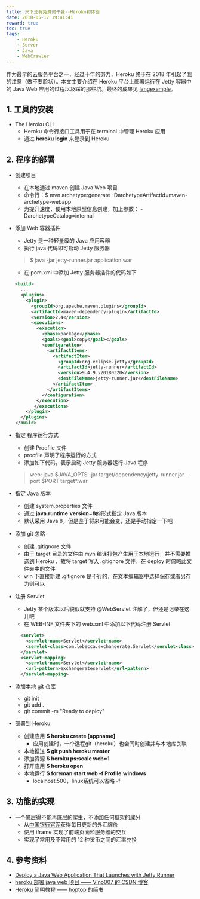 ```yaml
---
title: 天下还有免费的午餐--Heroku初体验
date: 2018-05-17 19:41:41
reward: true
toc: true
tags:
	- Heroku
	- Server
	- Java
	- WebCrawler
---
```


作为最早的云服务平台之一，经过十年的努力，Heroku 终于在 2018 年引起了我的注意（做不要脸状）。本文主要介绍在 Heroku 平台上部署运行在 Jetty 容器中的 Java Web 应用的过程以及踩的那些坑。最终的成果见 [langexample](http://langexample.herokuapp.com/)。

<!--more-->

## 1. 工具的安装

- The Heroku CLI
	- Heroku 命令行接口工具用于在 terminal 中管理 Heroku 应用
	- 通过 **heroku login** 来登录到 Heroku

## 2. 程序的部署

- 创建项目
	- 在本地通过 maven 创建 Java Web 项目
	- 命令行：$ mvn archetype:generate -DarchetypeArtifactId=maven-archetype-webapp
	- 为提升速度，使用本地原型信息创建，加上参数： -DarchetypeCatalog=internal
- 添加 Web 容器插件
	- Jetty 是一种轻量级的 Java 应用容器
	- 执行 java 代码即可启动 Jetty 服务器
	> $ java -jar jetty-runner.jar application.war
	- 在 pom.xml 中添加 Jetty 服务器插件的代码如下
	```xml
	<build>
	  ...
	  <plugins>
	    <plugin>
	      <groupId>org.apache.maven.plugins</groupId>
	      <artifactId>maven-dependency-plugin</artifactId>
	      <version>2.4</version>
	      <executions>
	        <execution>
	          <phase>package</phase>
	          <goals><goal>copy</goal></goals>
	          <configuration>
	            <artifactItems>
	              <artifactItem>
	                <groupId>org.eclipse.jetty</groupId>
	                <artifactId>jetty-runner</artifactId>
	                <version>9.4.9.v20180320</version>
	                <destFileName>jetty-runner.jar</destFileName>
	              </artifactItem>
	            </artifactItems>
	          </configuration>
	        </execution>
	       </executions>
	    </plugin>
	  </plugins>
	</build>
	```
- 指定 程序运行方式
	- 创建 Procfile 文件
	- procfile 声明了程序运行的方式
	- 添加如下代码，表示启动 Jetty 服务器运行 Java 程序
	>web: java $JAVA_OPTS -jar target/dependency/jetty-runner.jar --port $PORT target\*.war

- 指定 Java 版本
	- 创建 system.properties 文件
	- 通过 **java.runtime.version=8**的形式指定 Java 版本
	- 默认采用 Java 8，但是鉴于将来可能会变，还是手动指定一下吧

- 添加 git 忽略
	- 创建 .gitignore 文件
	- 由于 target 目录的文件由 mvn 编译打包产生用于本地运行，并不需要推送到 Heroku ，故将 target 写入 .gitignore 文件，在 deploy 时忽略此文件夹中的文件
	- win 下直接新建 .gitignore 是不行的，在文本编辑器中选择保存或者另存为则可以

- 注册 Servlet
	- Jetty 某个版本以后貌似就支持 @WebServlet 注解了，但还是记录在这儿吧
	- 在 WEB-INF 文件夹下的 web.xml 中添加以下代码注册 Servlet
	```xml
	  <servlet>
	    <servlet-name>Servlet</servlet-name>
	    <servlet-class>com.lebecca.exchangerate.Servlet</servlet-class>
	  </servlet>
	  <servlet-mapping>
	    <servlet-name>Servlet</servlet-name>
	    <url-pattern>exchangerateservlet</url-pattern>
	  </servlet-mapping>
	```
- 添加本地 git 仓库
	- git init
	- git add .
	- git commit -m "Ready to deploy"

- 部署到 Heroku
	- 创建应用 **$ heroku create [appname]**
		- 应用创建时，一个远程git（heroku）也会同时创建并与本地库关联
	- 本地推送 **$ git push heroku master**
	- 添加资源 **$ heroku ps:scale web=1**
	- 打开应用 **$ heroku open**
	- 本地运行 **$ foreman start web -f Profile.windows**
		- localhost:500，linux系统可以省略 -f


## 3. 功能的实现

- 一个底层得不能再底层的爬虫，不添加任何框架的成分
	- 从[中国银行官网](http://www.boc.cn/sourcedb/whpj/)获得每日更新的外汇牌价
	- 使用 iframe 实现了前端页面和服务器的交互
	- 实现了常用及不常用的 12 种货币之间的汇率兑换


## 4. 参考资料
- [Deploy a Java Web Application That Launches with Jetty Runner](https://devcenter.heroku.com/articles/deploy-a-java-web-application-that-launches-with-jetty-runner)
- [heroku 部署 java web 项目 —— Vino007 的 CSDN 博客](https://blog.csdn.net/helloxiaoyueyue/article/details/45507329)
- [Heroku 简明教程 —— hoptop 的简书](https://www.jianshu.com/p/638e0f6f1d2a)



